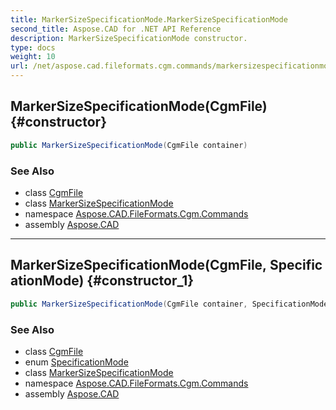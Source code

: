 ```yaml
---
title: MarkerSizeSpecificationMode.MarkerSizeSpecificationMode
second_title: Aspose.CAD for .NET API Reference
description: MarkerSizeSpecificationMode constructor. 
type: docs
weight: 10
url: /net/aspose.cad.fileformats.cgm.commands/markersizespecificationmode/markersizespecificationmode/
---
```

## MarkerSizeSpecificationMode(CgmFile) {#constructor}

```csharp
public MarkerSizeSpecificationMode(CgmFile container)
```

### See Also

* class [CgmFile](../../../aspose.cad.fileformats.cgm/cgmfile/)
* class [MarkerSizeSpecificationMode](../)
* namespace [Aspose.CAD.FileFormats.Cgm.Commands](../../markersizespecificationmode/)
* assembly [Aspose.CAD](../../../)

---

## MarkerSizeSpecificationMode(CgmFile, SpecificationMode) {#constructor_1}

```csharp
public MarkerSizeSpecificationMode(CgmFile container, SpecificationMode mode)
```

### See Also

* class [CgmFile](../../../aspose.cad.fileformats.cgm/cgmfile/)
* enum [SpecificationMode](../../../aspose.cad.fileformats.cgm.enums/specificationmode/)
* class [MarkerSizeSpecificationMode](../)
* namespace [Aspose.CAD.FileFormats.Cgm.Commands](../../markersizespecificationmode/)
* assembly [Aspose.CAD](../../../)


